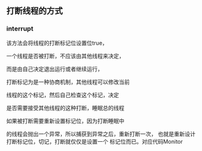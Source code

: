 ## 打断线程的方式
### interrupt
该方法会将线程的打断标记位设置位true，

一个线程是否被打断，不应该由其他线程来决定，

而是由自己决定退出运行或者继续运行，

打断标记为是一种协商机制，其他线程可以修改当前

线程的这个标记，然后自己检查这个标记，决定

是否需要接受其他线程的这种打断，睡眠总的线程

如果被打断需要重新设置标记位，因为打断睡眠中

的线程会抛出一个异常，所以捕获到异常之后，重新打断一次，
也就是重新设计打断标记位，切记，打断就仅仅是设置一个
标记位而已。对应代码Monitor